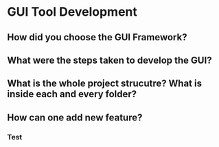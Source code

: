 # GUI Tool Development <!-- {docsify-ignore} -->

## How did you choose the GUI Framework?

## What were the steps taken to develop the GUI?

## What is the whole project strucutre? What is inside each and every folder?

## How can one add new feature?

### Test
